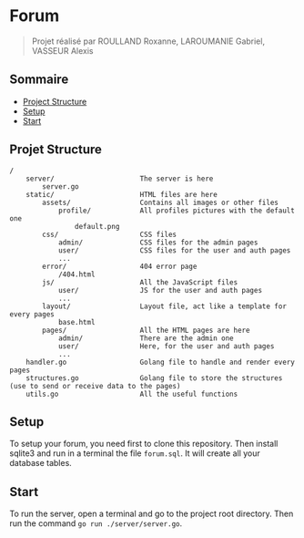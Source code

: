 # Forum

> Projet réalisé par ROULLAND Roxanne, LAROUMANIE Gabriel, VASSEUR Alexis

## Sommaire
- [Project Structure](#project-structure)
- [Setup](#setup)
- [Start](#start)

## Projet Structure

```text
/
	server/						The server is here
		server.go
	static/						HTML files are here
		assets/					Contains all images or other files
			profile/			All profiles pictures with the default one
				default.png
		css/					CSS files
			admin/				CSS files for the admin pages
			user/				CSS files for the user and auth pages
			...
		error/					404 error page
			/404.html
		js/						All the JavaScript files
			user/				JS for the user and auth pages
			...
		layout/					Layout file, act like a template for every pages
			base.html
		pages/					All the HTML pages are here
			admin/				There are the admin one
			user/				Here, for the user and auth pages
			...
	handler.go					Golang file to handle and render every pages
	structures.go				Golang file to store the structures (use to send or receive data to the pages)
	utils.go					All the useful functions
```

## Setup
To setup your forum, you need first to clone this repository.
Then install sqlite3 and run in a terminal the file `forum.sql`.
It will create all your database tables.

## Start
To run the server, open a terminal and go to the project root directory.
Then run the command `go run ./server/server.go`.